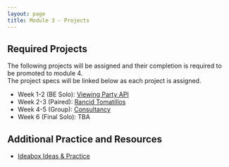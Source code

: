 ```yaml
---
layout: page
title: Module 3 - Projects
---
```


## Required Projects

The following projects will be assigned and their completion is required to be promoted to module 4.  
The project specs will be linked below as each project is assigned.

- Week 1-2 (BE Solo): [Viewing Party API](./viewing_party_api)
- Week 2-3 (Paired): [Rancid Tomatillos](./rancid_tomatillos)
- Week 4-5 (Group): [Consultancy](./consultancy)
- Week 6 (Final Solo): TBA

## Additional Practice and Resources

- [Ideabox Ideas & Practice](./ideabox_practice)
